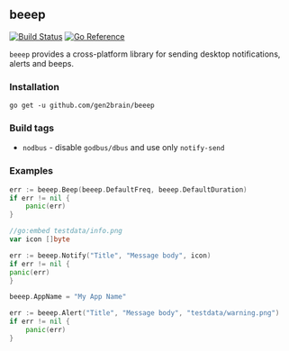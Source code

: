 ## beeep
[![Build Status](https://github.com/gen2brain/beeep/actions/workflows/build.yml/badge.svg)](https://github.com/gen2brain/beeep/actions)
[![Go Reference](https://pkg.go.dev/badge/github.com/gen2brain/beeep.svg)](https://pkg.go.dev/github.com/gen2brain/beeep)

`beeep` provides a cross-platform library for sending desktop notifications, alerts and beeps.

### Installation

    go get -u github.com/gen2brain/beeep

### Build tags

* `nodbus` - disable `godbus/dbus` and use only `notify-send`

### Examples

```go
err := beeep.Beep(beeep.DefaultFreq, beeep.DefaultDuration)
if err != nil {
    panic(err)
}
```

```go
//go:embed testdata/info.png
var icon []byte

err := beeep.Notify("Title", "Message body", icon)
if err != nil {
panic(err)
}
```

```go
beeep.AppName = "My App Name"

err := beeep.Alert("Title", "Message body", "testdata/warning.png")
if err != nil {
    panic(err)
}
```
